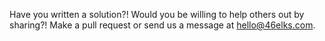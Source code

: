 Have you written a solution?!
Would you be willing to help others out by sharing?!
Make a pull request or send us a message at hello@46elks.com.
